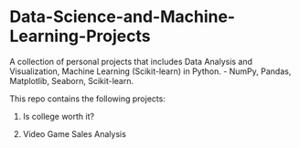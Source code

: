 # Data-Science-and-Machine-Learning-Projects

A collection of personal projects that includes Data Analysis and Visualization, Machine Learning (Scikit-learn) in Python. - NumPy, Pandas, Matplotlib, Seaborn, Scikit-learn.

This repo contains the following projects:

1) Is college worth it?

2) Video Game Sales Analysis
